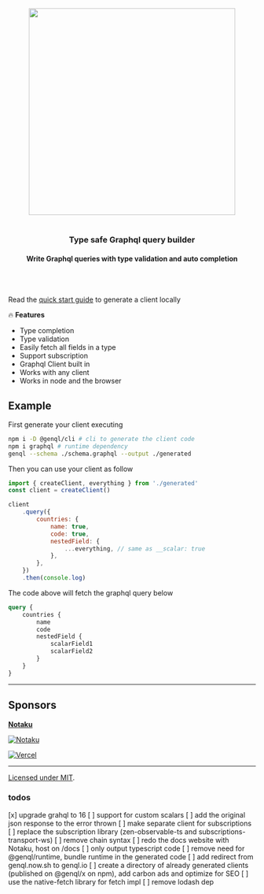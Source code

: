 <div align='center'>
    <br/>
    <br/>
    <img src='https://genql.now.sh/banner.jpg' width='420px'>
    <br/>
    <br/>
    <h3>Type safe Graphql query builder</h3>
    <h4>Write Graphql queries with type validation and auto completion</h4>
    <br/>
    <br/>
</div>

Read the [quick start guide](https://genql.now.sh/docs) to generate a client locally

🔥 **Features**

-   Type completion
-   Type validation
-   Easily fetch all fields in a type
-   Support subscription
-   Graphql Client built in
-   Works with any client
-   Works in node and the browser

## Example

First generate your client executing

```sh
npm i -D @genql/cli # cli to generate the client code
npm i graphql # runtime dependency
genql --schema ./schema.graphql --output ./generated
```

Then you can use your client as follow

```js
import { createClient, everything } from './generated'
const client = createClient()

client
    .query({
        countries: {
            name: true,
            code: true,
            nestedField: {
                ...everything, // same as __scalar: true
            },
        },
    })
    .then(console.log)
```

The code above will fetch the graphql query below

```graphql
query {
    countries {
        name
        code
        nestedField {
            scalarField1
            scalarField2
        }
    }
}
```

---

## Sponsors

[**Notaku**](https://notaku.website)


[![Notaku](https://notaku.so/github_banner.jpg)](https://notaku.so)

[![Vercel](https://genql.now.sh/vercel-logo.svg)](https://vercel.com?utm_source=genql)

---

[Licensed under MIT]().

### todos

[x] upgrade grahql to 16
[ ] support for custom scalars
[ ] add the original json response to the error thrown
[ ] make separate client for subscriptions
[ ] replace the subscription library (zen-observable-ts and subscriptions-transport-ws)
[ ] remove chain syntax
[ ] redo the docs website with Notaku, host on /docs
[ ] only output typescript code
[ ] remove need for @genql/runtime, bundle runtime in the generated code
[ ] add redirect from genql.now.sh to genql.io
[ ] create a directory of already generated clients (published on @genql/x on npm), add carbon ads and optimize for SEO
[ ] use the native-fetch library for fetch impl
[ ] remove lodash dep

